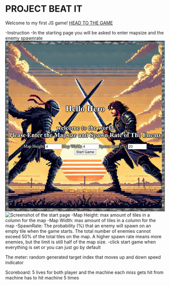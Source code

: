 # PROJECT BEAT IT 

Welcome to my first JS game! [HEAD TO THE GAME](https://example.com) 



-Instruction
 -In the starting page you will be asked to enter mapsize and the enemy spawnrate
 ![alt text](image.png)
<img src="![alt text](image.png)" alt="Screenshot of the start page" width="500">
  -Map Height: max amount of tiles in a column for the map
  -Map Width: max amount of tiles in a column for the map
  -SpawnRate: The probability (%) that an enemy will spawn on an empty tile when the game starts.
    The total number of enemies cannot exceed 50% of the total tiles on the map.
    A higher spawn rate means more enemies, but the limit is still half of the map size.
 -click start game when everything is set or you can just go by default


The meter:
random generated target 
index that moves up and down
speed indicator

Scoreboard: 
5 lives for both player and the machine
each miss gets hit from machine 
has to hit machine 5 times 


